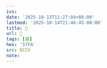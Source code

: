 ```yaml
---
ivs:
date: '2025-10-13T11:27:04+08:00'
lastmod: '2025-10-14T21:46:45-08:00'
title: 󰕑
url: 󰕑
tags: [基]
hex: '57FA'
src: DCCV
note:
---
```

